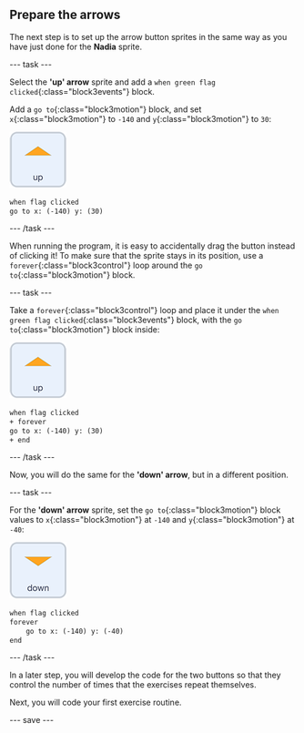 ## Prepare the arrows

The next step is to set up the arrow button sprites in the same way as you have just done for the **Nadia** sprite.

--- task ---

Select the **'up' arrow** sprite and add a `when green flag clicked`{:class="block3events"} block.

Add a `go to`{:class="block3motion"} block, and set `x`{:class="block3motion"} to `-140` and `y`{:class="block3motion"} to `30`:

![up arrow sprite icon](images/up_arrow_sprite.png)

```blocks3
when flag clicked
go to x: (-140) y: (30)
```

--- /task ---

When running the program, it is easy to accidentally drag the button instead of clicking it! To make sure that the sprite stays in its position, use a `forever`{:class="block3control"} loop around the `go to`{:class="block3motion"} block. 

--- task ---

Take a `forever`{:class="block3control"} loop and place it under the `when green flag clicked`{:class="block3events"} block, with the `go to`{:class="block3motion"} block inside:

![up arrow sprite icon](images/up_arrow_sprite.png)

```blocks3
when flag clicked
+ forever
go to x: (-140) y: (30)
+ end
```

--- /task ---

Now, you will do the same for the **'down' arrow**, but in a different position.

--- task ---

For the **'down' arrow** sprite, set the `go to`{:class="block3motion"} block values to `x`{:class="block3motion"} at `-140` and `y`{:class="block3motion"} at `-40`:

![down arrow sprite icon](images/down_arrow_sprite.png)

```blocks3
when flag clicked
forever
    go to x: (-140) y: (-40)
end
```

--- /task ---

In a later step, you will develop the code for the two buttons so that they control the number of times that the exercises repeat themselves.

Next, you will code your first exercise routine.

--- save ---
